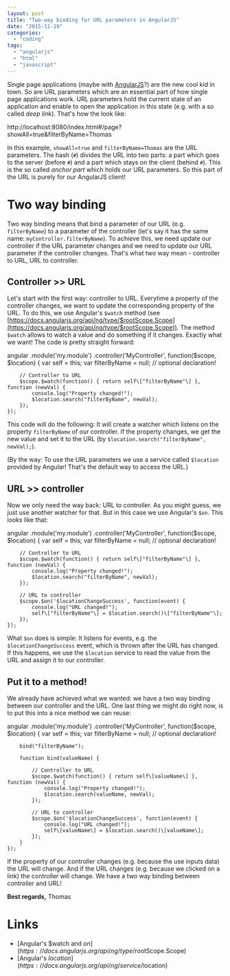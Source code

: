 ```yaml
---
layout: post
title: "Two-way binding for URL parameters in AngularJS"
date: "2015-11-19"
categories: 
  - "coding"
tags: 
  - "angularjs"
  - "html"
  - "javascript"
---
```


Single page applications (maybe with [AngularJS](https://angularjs.org)?) are the new cool kid in town. So are URL parameters which are an essential part of how single page applications work. URL parameters hold the current state of an application and enable to open the application in this state (e.g. with a so called _deep link_). That's how the look like:

http://localhost:8080/index.html#/page?showAll=true&filterByName=Thomas

In this example, `showAll=true` and `filterByName=Thomas` are the URL parameters. The hash (`#`) divides the URL into two parts: a part which goes to the server (before `#`) and a part which stays on the client (behind `#`). This is the so called _anchor part_ which holds our URL parameters. So this part of the URL is purely for our AngularJS client!

# Two way binding

Two way binding means that bind a parameter of our URL (e.g. `filterByName`) to a parameter of the controller (let's say it has the same name: `myController.filterByName`). To achieve this, we need update our controller if the URL parameter changes and we need to update our URL parameter if the controller changes. That's what two way mean - controller to URL, URL to controller.

## Controller >> URL

Let's start with the first way: controller to URL. Everytime a property of the controller changes, we want to update the corresponding property of the URL. To do this, we use Angular's `$watch` method (see [https://docs.angularjs.org/api/ng/type/$rootScope.Scope](https://docs.angularjs.org/api/ng/type/$rootScope.Scope)). The method `$watch` allows to watch a value and do something if it changes. Exactly what we want! The code is pretty straight forward:

angular
    .module('my.module')
    .controller('MyController', function($scope, $location) {
    	var self = this;
        var filterByName = null; // optional declaration!
        
        // Controller to URL
        $scope.$watch(function() { return self\["filterByName"\] }, function (newVal) {
            console.log("Property changed!");
            $location.search("filterByName", newVal);
        });
    });

This code will do the following: It will create a watcher which listens on the property `filterByName` of our controller. If the property changes, we get the new value and set it to the URL (by `$location.search("filterByName", newVal);`).

(By the way: To use the URL parameters we use a service called `$location` provided by Angular! That's the default way to access the URL.)

## URL >> controller

Now we only need the way back: URL to controller. As you might guess, we just use another watcher for that. But in this case we use Angular's `$on`. This looks like that:

angular
    .module('my.module')
    .controller('MyController', function($scope, $location) {
    	var self = this;
        var filterByName = null; // optional declaration!

        // Controller to URL
        $scope.$watch(function() { return self\["filterByName"\] }, function (newVal) {
            console.log("Property changed!");
            $location.search("filterByName", newVal);
        });

        // URL to controller
        $scope.$on('$locationChangeSuccess', function(event) {
            console.log("URL changed!");
            self\["filterByName"\] = $location.search()\["filterByName"\];
        });
    });

What `$on` does is simple: It listens for events, e.g. the `$locationChangeSuccess` event, which is thrown after the URL has changed. If this happens, we use the `$location` service to read the value from the URL and assign it to our controller.

## Put it to a method!

We already have achieved what we wanted: we have a two way binding between our controller and the URL. One last thing we might do right now, is to put this into a nice method we can reuse:

angular
    .module('my.module')
    .controller('MyController', function($scope, $location) {
    	var self = this;
        var filterByName = null; // optional declaration!

        bind("filterByName");

        function bind(valueName) {

            // Controller to URL
	        $scope.$watch(function() { return self\[valueName\] }, function (newVal) {
	            console.log("Property changed!");
	            $location.search(valueName, newVal);
	        });

	        // URL to controller
	        $scope.$on('$locationChangeSuccess', function(event) {
	            console.log("URL changed!");
	            self\[valueName\] = $location.search()\[valueName\];
	        });
        }
    });

If the property of our controller changes (e.g. because the use inputs data) the URL will change. And if the URL changes (e.g. because we clicked on a link) the controller will change. We have a two way binding between controller and URL!

**Best regards,** Thomas

# Links

- [Angular's $watch and $on](https://docs.angularjs.org/api/ng/type/$rootScope.Scope)
- [Angular's $location](https://docs.angularjs.org/api/ng/service/$location)
